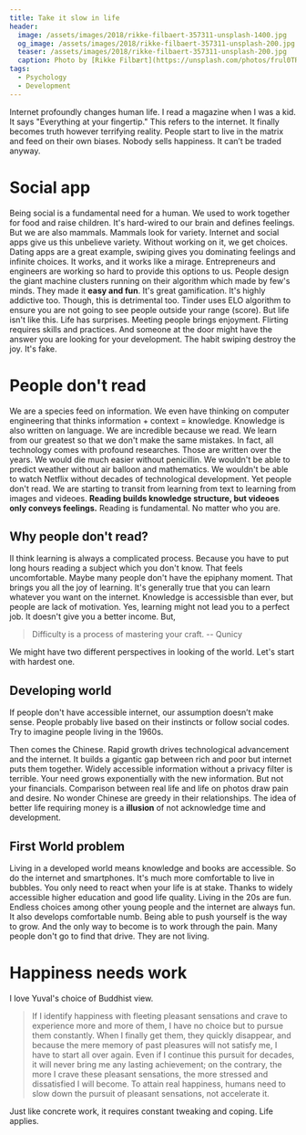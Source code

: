 ```yaml
---
title: Take it slow in life
header:
  image: /assets/images/2018/rikke-filbaert-357311-unsplash-1400.jpg
  og_image: /assets/images/2018/rikke-filbaert-357311-unsplash-200.jpg
  teaser: /assets/images/2018/rikke-filbaert-357311-unsplash-200.jpg
  caption: Photo by [Rikke Filbært](https://unsplash.com/photos/frul0TR6QdY?utm_source=unsplash&utm_medium=referral&utm_content=creditCopyText) on [Unsplash](https://unsplash.com/search/photos/slow?utm_source=unsplash&utm_medium=referral&utm_content=creditCopyText)
tags:
  - Psychology
  - Development
---
```


Internet profoundly changes human life. I read a magazine when I was a kid. It says "Everything at your fingertip." This refers to the internet. It finally becomes truth however terrifying reality.
People start to live in the matrix and feed on their own biases. Nobody
sells happiness. It can’t be traded anyway.

# Social app

Being social is a fundamental need for a human. We used to work together for food
and raise children. It's hard-wired to our brain and defines feelings. But we are
also mammals. Mammals look for variety. Internet and social apps give us this unbelieve variety. Without working on it, we get choices. Dating apps are a great
example, swiping gives you dominating feelings and infinite choices. It works, and
it works like a mirage. Entrepreneurs and engineers are working so hard to provide
this options to us. People design the giant machine clusters running on their algorithm which made by few's minds. They made it **easy and fun**. It's great gamification. It's highly addictive too.
Though, this is detrimental too. Tinder uses ELO algorithm to ensure you are
not going to see people outside your range (score). But life isn't like this.
Life has surprises. Meeting people brings enjoyment. Flirting requires
skills and practices. And someone at the door might have the answer you are looking for your development. The habit swiping destroy the joy. It's fake.

# People don't read

We are a species feed on information. We even have thinking on computer engineering that thinks information + context = knowledge. Knowledge is also written on language. We are incredible because we read. We learn from our greatest so that we don't make the same mistakes. In fact, all technology comes with profound researches. Those are written over the years. We would die much easier without penicillin. We wouldn't be able to predict weather without air balloon and mathematics. We wouldn't be able to watch Netflix without decades of
technological development. Yet people don't read. We are starting to transit from
learning from text to learning from images and videoes. **Reading builds knowledge structure, but videoes only conveys feelings.** Reading is fundamental.
No matter who you are.

## Why people don't read?

II think learning is always a complicated process. Because you have to put long hours reading a subject which you don't know. That feels uncomfortable. Maybe many people
don't have the epiphany moment. That brings you all the joy of learning. It's
generally true that you can learn whatever you want on the internet. Knowledge
is accessisble than ever, but people are lack of motivation. Yes, learning might not lead you to a perfect job. It doesn't give you a better income. But, 

> Difficulty is a process of mastering your craft. -- Qunicy

We might have two different perspectives in looking of the world. Let's start with hardest one.

## Developing world

If people don't have accessible internet, our assumption doesn’t make sense. People probably live based on their instincts or follow social codes. Try to imagine people living in the 1960s.

Then comes the Chinese. Rapid growth drives technological advancement and the internet.
It builds a gigantic gap between rich and poor but internet puts them together.
Widely accessible information without a privacy filter is terrible. Your need grows
exponentially with the new information. But not your financials. Comparison between real life and life on
photos draw pain and desire. No wonder Chinese are greedy in their relationships.
The idea of better life requiring money is a **illusion** of not acknowledge time and development.

## First World problem

Living in a developed world means knowledge and books are accessible. So do
the internet and smartphones. It's much more comfortable to live in bubbles. You only
need to react when your life is at stake. Thanks to widely accessible higher
education and good life quality. Living in the 20s are fun. Endless choices among other young people and the internet are always fun. It also develops comfortable numb. Being able to push yourself is the way to grow. And the only way to become
is to work through the pain. Many people don't go to find that drive. They are not living.

# Happiness needs work

I love Yuval's choice of Buddhist view.

> If I identify happiness with fleeting pleasant sensations and crave to
> experience more and more of them, I have no choice but to pursue them constantly. When I finally get them, they quickly disappear, and because the
> mere memory of past pleasures will not satisfy me, I have to start all over
> again. Even if I continue this pursuit for decades, it will never bring me
> any lasting achievement; on the contrary, the more I crave these pleasant
> sensations, the more stressed and dissatisfied I will become. To attain real
> happiness, humans need to slow down the pursuit of pleasant sensations, not
> accelerate it.

Just like concrete work, it requires constant tweaking and coping. Life applies.
